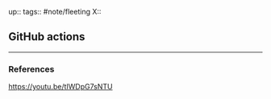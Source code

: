 up::
tags:: #note/fleeting 
X:: 

## GitHub actions



---

### References

https://youtu.be/tIWDpG7sNTU